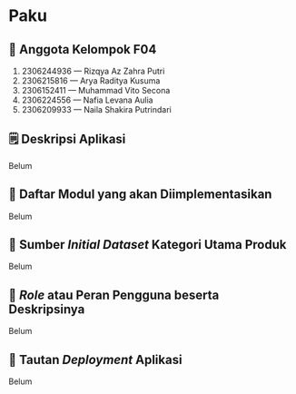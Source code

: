 # Paku

## :busts_in_silhouette: Anggota Kelompok F04
1. 2306244936 &mdash; Rizqya Az Zahra Putri
2. 2306215816 &mdash; Arya Raditya Kusuma
3. 2306152411 &mdash; Muhammad Vito Secona
4. 2306224556 &mdash; Nafia Levana Aulia
5. 2306209933 &mdash; Naila Shakira Putrindari

## :spiral_notepad: Deskripsi Aplikasi
Belum

## :open_file_folder: Daftar Modul yang akan Diimplementasikan
Belum

## :link: Sumber _Initial Dataset_ Kategori Utama Produk
Belum

## :bust_in_silhouette: _Role_ atau Peran Pengguna beserta Deskripsinya
Belum

## :rocket: Tautan _Deployment_ Aplikasi
Belum
